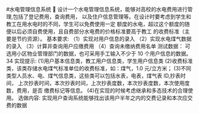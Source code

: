 #水电管理信息系统 👀
设计一个水电管理信息系统，能够对高校的水电费用进行管理,包括了登记费用，查询费用，
以及住户信息管理等。在设计时要考虑到学生和教工在用水电时的不同，学生可以免费使用一定
额度的水电，超过这个额度的随便以后必须自费使用，且自费部分水电费的价格标准要高于教工
的收费标准（主要是节约资源）。
基本要求:
（1）实现对用户信息的录入
（2）实现水电煤气数据的录入
（3）计算并查询用户应缴费用
（4）查询未缴纳费用名单
测试数据：
可选用小区物业管理部门的数据，也可采用手工输入不少于 10 个用户信息的数据。
34
实现提示:
(1)用户基本信息类，教工用户信息类，学生用户信息类
(2)收费标准类，该类存储水电煤气标准单位的收费标准，如：煤气，1.0 元/立方米；
(3)不同类型人员水、电、煤气信息类，这些类可以包括水表，电表，煤气表 ID,抄表时间，
上次抄表时间，本次抄表时间，上次抄表度数，本次抄表度数，本次使用度数，费用，是否
缴费标记等信息。
(4)在实现的时候考虑继承和多态技术的合理使用。
选做内容:
实现用户查询系统能够找出该用户半年之内的交费记录和本次应交费的数据
